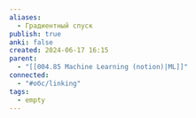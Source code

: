 ```yaml
---
aliases:
  - Градиентный спуск
publish: true
anki: false
created: 2024-06-17 16:15
parent:
  - "[[004.85 Machine Learning (notion)|ML]]"
connected:
  - "#обс/linking"
tags:
  - empty
---
```

